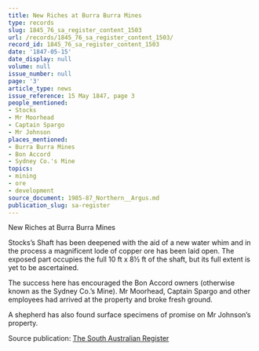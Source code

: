 ```yaml
---
title: New Riches at Burra Burra Mines
type: records
slug: 1845_76_sa_register_content_1503
url: /records/1845_76_sa_register_content_1503/
record_id: 1845_76_sa_register_content_1503
date: '1847-05-15'
date_display: null
volume: null
issue_number: null
page: '3'
article_type: news
issue_reference: 15 May 1847, page 3
people_mentioned:
- Stocks
- Mr Moorhead
- Captain Spargo
- Mr Johnson
places_mentioned:
- Burra Burra Mines
- Bon Accord
- Sydney Co.'s Mine
topics:
- mining
- ore
- development
source_document: 1985-87_Northern__Argus.md
publication_slug: sa-register
---
```


New Riches at Burra Burra Mines

Stocks’s Shaft has been deepened with the aid of a new water whim and in the process a magnificent lode of copper ore has been laid open.  The exposed part occupies the full 10 ft x 8½ ft of the shaft, but its full extent is yet to be ascertained.

The success here has encouraged the Bon Accord owners (otherwise known as the Sydney Co.’s Mine).  Mr Moorhead, Captain Spargo and other employees had arrived at the property and broke fresh ground.

A shepherd has also found surface specimens of promise on Mr Johnson’s property.

Source publication: [The South Australian Register](/publications/sa-register/)
